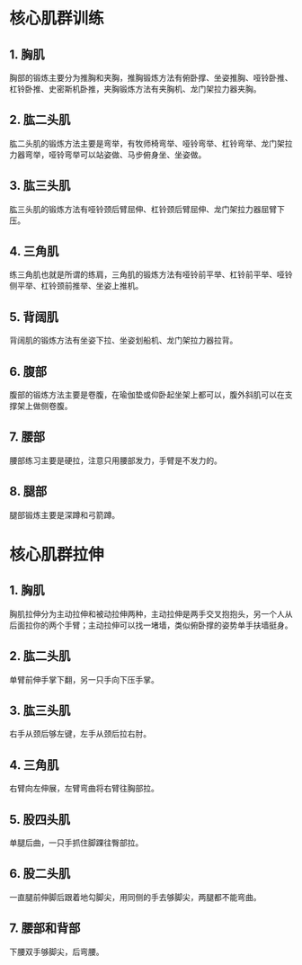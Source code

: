 # 核心肌群训练

## 1. 胸肌

胸部的锻炼主要分为推胸和夹胸，推胸锻炼方法有俯卧撑、坐姿推胸、哑铃卧推、杠铃卧推、史密斯机卧推，夹胸锻炼方法有夹胸机、龙门架拉力器夹胸。

## 2. 肱二头肌

肱二头肌的锻炼方法主要是弯举，有牧师椅弯举、哑铃弯举、杠铃弯举、龙门架拉力器弯举，哑铃弯举可以站姿做、马步俯身坐、坐姿做。

## 3. 肱三头肌

肱三头肌的锻炼方法有哑铃颈后臂屈伸、杠铃颈后臂屈伸、龙门架拉力器屈臂下压。

## 4. 三角肌

练三角肌也就是所谓的练肩，三角肌的锻炼方法有哑铃前平举、杠铃前平举、哑铃侧平举、杠铃颈前推举、坐姿上推机。

## 5. 背阔肌

背阔肌的锻炼方法有坐姿下拉、坐姿划船机、龙门架拉力器拉背。

## 6. 腹部

腹部的锻炼方法主要是卷腹，在瑜伽垫或仰卧起坐架上都可以，腹外斜肌可以在支撑架上做侧卷腹。

## 7. 腰部

腰部练习主要是硬拉，注意只用腰部发力，手臂是不发力的。

## 8. 腿部

腿部锻炼主要是深蹲和弓箭蹲。

# 核心肌群拉伸

## 1. 胸肌

胸肌拉伸分为主动拉伸和被动拉伸两种，主动拉伸是两手交叉抱抱头，另一个人从后面拉你的两个手臂；主动拉伸可以找一堵墙，类似俯卧撑的姿势单手扶墙挺身。

## 2. 肱二头肌

单臂前伸手掌下翻，另一只手向下压手掌。

## 3. 肱三头肌

右手从颈后够左键，左手从颈后拉右肘。

## 4. 三角肌

右臂向左伸展，左臂弯曲将右臂往胸部拉。

## 5. 股四头肌

单腿后曲，一只手抓住脚踝往臀部拉。

## 6. 股二头肌

一直腿前伸脚后跟着地勾脚尖，用同侧的手去够脚尖，两腿都不能弯曲。

## 7. 腰部和背部

下腰双手够脚尖，后弯腰。
